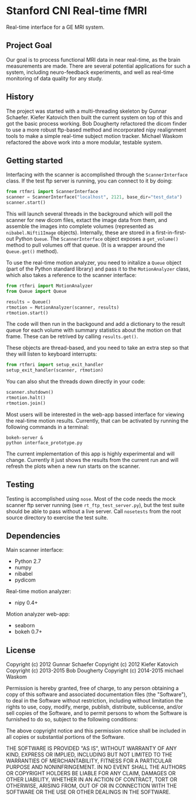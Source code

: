 Stanford CNI Real-time fMRI
===========================

Real-time interface for a GE MRI system.

Project Goal
------------
Our goal is to process functional MRI data in near real-time, as the brain measurements are made. There are several potential applications for such a system, including neuro-feedback experiments, and well as real-time monitoring of data quality for any study.

History
-------

The project was started with a multi-threading skeleton by Gunnar Schaefer. Kiefer Katovich then built the current system on top of this and got the basic process working. Bob Dougherty refactored the dicom finder to use a more robust ftp-based method and incorporated nipy realignment tools to make a simple real-time subject motion tracker. Michael Waskom refactored the above work into a more modular, testable system.

Getting started
---------------

Interfacing with the scanner is accomplished through the `ScannerInterface` class. If the test ftp server is running, you can connect to it by doing:

```python
from rtfmri import ScannerInterface
scanner = ScannerInterface("localhost", 2121, base_dir="test_data")
scanner.start()
```

This will launch several threads in the background which will poll the scanner for new dicom files, extact the image data from them, and assemble the images into complete volumes (represented as `nibabel.Nifti1Image` objects). Internally, these are stored in a first-in-first-out Python `Queue`. The `ScannerInterface` object exposes a `get_volume()` method to pull volumes off that queue. (It is a wrapper around the `Queue.get()` method).

To use the real-time motion analyzer, you need to initalize a `Queue` object (part of the Python standard library) and pass it to the `MotionAnalyzer` class, which also takes a reference to the scanner interface:

```python
from rtfmri import MotionAnalyzer
from Queue import Queue

results = Queue()
rtmotion = MotionAnalyzer(scanner, results)
rtmotion.start()
```

The code will then run in the backgound and add a dictionary to the result queue for each volume with summary statistics about the motion on that frame. These can be retrived by calling `results.get()`.

These objects are thread-based, and you need to take an extra step so that they will listen to keyboard interrupts:

```python
from rtfmri import setup_exit_handler
setup_exit_handler(scanner, rtmotion)
```

You can also shut the threads down directly in your code:

```python
scanner.shutdown()
rtmotion.halt()
rtmotion.join()
```

Most users will be interested in the web-app bassed interface for viewing the real-time motion results. Currently, that can be activated by running the following commands in a terminal:

```
bokeh-server &
python interface_prototype.py
```

The current implementation of this app is highly experimental and will change. Currently it just shows the results from the current run and will refresh the plots when a new run starts on the scanner.

Testing
-------

Testing is accomplished using `nose`. Most of the code needs the mock scanner ftp server running (see `rt_ftp_test_server.py`), but the test suite should be able to pass without a live server. Call `nosetests` from the root source directory to exercise the test suite.

Dependencies
------------

Main scanner interface:

- Python 2.7
- numpy
- nibabel
- pydicom

Real-time motion analyzer:

- nipy 0.4+

Motion analyzer web-app:

- seaborn
- bokeh 0.7+

License
-------
Copyright (c) 2012 Gunnar Schaefer
Copyright (c) 2012 Kiefer Katovich
Copyright (c) 2013-2015 Bob Dougherty
Copyright (c) 2014-2015 michael Waskom

Permission is hereby granted, free of charge, to any person obtaining a copy of this software and associated documentation files (the "Software"), to deal in the Software without restriction, including without limitation the rights to use, copy, modify, merge, publish, distribute, sublicense, and/or sell copies of the Software, and to permit persons to whom the Software is furnished to do so, subject to the following conditions:

The above copyright notice and this permission notice shall be included in all copies or substantial portions of the Software.

THE SOFTWARE IS PROVIDED "AS IS", WITHOUT WARRANTY OF ANY KIND, EXPRESS OR IMPLIED, INCLUDING BUT NOT LIMITED TO THE WARRANTIES OF MERCHANTABILITY, FITNESS FOR A PARTICULAR PURPOSE AND NONINFRINGEMENT. IN NO EVENT SHALL THE AUTHORS OR COPYRIGHT HOLDERS BE LIABLE FOR ANY CLAIM, DAMAGES OR OTHER LIABILITY, WHETHER IN AN ACTION OF CONTRACT, TORT OR OTHERWISE, ARISING FROM, OUT OF OR IN CONNECTION WITH THE SOFTWARE OR THE USE OR OTHER DEALINGS IN THE SOFTWARE.


